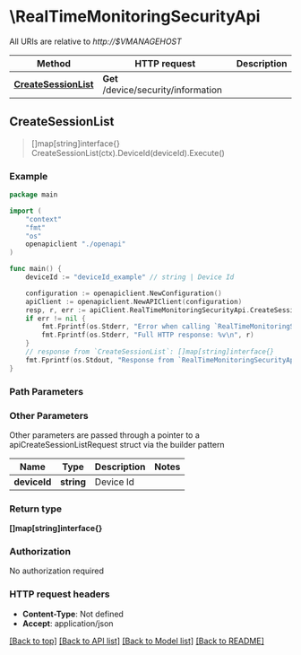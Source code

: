 # \RealTimeMonitoringSecurityApi

All URIs are relative to *http://$VMANAGEHOST*

Method | HTTP request | Description
------------- | ------------- | -------------
[**CreateSessionList**](RealTimeMonitoringSecurityApi.md#CreateSessionList) | **Get** /device/security/information | 



## CreateSessionList

> []map[string]interface{} CreateSessionList(ctx).DeviceId(deviceId).Execute()





### Example

```go
package main

import (
    "context"
    "fmt"
    "os"
    openapiclient "./openapi"
)

func main() {
    deviceId := "deviceId_example" // string | Device Id

    configuration := openapiclient.NewConfiguration()
    apiClient := openapiclient.NewAPIClient(configuration)
    resp, r, err := apiClient.RealTimeMonitoringSecurityApi.CreateSessionList(context.Background()).DeviceId(deviceId).Execute()
    if err != nil {
        fmt.Fprintf(os.Stderr, "Error when calling `RealTimeMonitoringSecurityApi.CreateSessionList``: %v\n", err)
        fmt.Fprintf(os.Stderr, "Full HTTP response: %v\n", r)
    }
    // response from `CreateSessionList`: []map[string]interface{}
    fmt.Fprintf(os.Stdout, "Response from `RealTimeMonitoringSecurityApi.CreateSessionList`: %v\n", resp)
}
```

### Path Parameters



### Other Parameters

Other parameters are passed through a pointer to a apiCreateSessionListRequest struct via the builder pattern


Name | Type | Description  | Notes
------------- | ------------- | ------------- | -------------
 **deviceId** | **string** | Device Id | 

### Return type

**[]map[string]interface{}**

### Authorization

No authorization required

### HTTP request headers

- **Content-Type**: Not defined
- **Accept**: application/json

[[Back to top]](#) [[Back to API list]](../README.md#documentation-for-api-endpoints)
[[Back to Model list]](../README.md#documentation-for-models)
[[Back to README]](../README.md)

